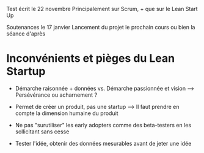 Test écrit le 22 novembre
Principalement sur Scrum, + que sur le Lean Start Up

Soutenances le 17 janvier
Lancement du projet le prochain cours ou bien la séance d'après

# Inconvénients et pièges du Lean Startup

- Démarche raisonnée + données vs. Démarche passionnée et vision
--> Persévérance ou acharnement ?

- Permet de créer un produit, pas une startup
--> Il faut prendre en compte la dimension humaine du produit

- Ne pas "surutiliser" les early adopters comme des beta-testers en les sollicitant sans cesse

- Tester l'idée, obtenir des données mesurables avant de jeter une idée